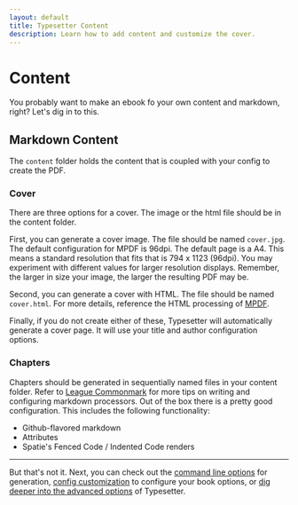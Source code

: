 ```yaml
---
layout: default
title: Typesetter Content
description: Learn how to add content and customize the cover.
---
```

# Content

You probably want to make an ebook fo your own content and markdown, right?  Let's dig in to this.

## Markdown Content

The `content` folder holds the content that is coupled with your config to create the PDF.

### Cover

There are three options for a cover.  The image or the html file should be in the content folder.

First, you can generate a cover image.  The file should be named `cover.jpg`.  The default configuration for MPDF is 96dpi.  The default page is a A4.  This means a standard resolution that fits that is 794 x 1123 (96dpi).  You may experiment with different values for larger resolution displays. Remember, the
larger in size your image, the larger the resulting PDF may be.

Second, you can generate a cover with HTML. The file should be named `cover.html`. For more details, reference the HTML processing of [MPDF](https://mpdf.github.io/).

Finally, if you do not create either of these, Typesetter will automatically generate a cover page. It will use your title and author configuration options.

### Chapters

Chapters should be generated in sequentially named files in your content folder. Refer to [League Commonmark](https://commonmark.thephpleague.com/) for
more tips on writing and configuring markdown processors. Out of the box there is a pretty good configuration. This includes the following functionality:

* Github-flavored markdown
* Attributes
* Spatie's Fenced Code / Indented Code renders

---

But that's not it. Next, you can check out the [command line options](generate-command-line-options) for generation, [config customization](config) to configure your book options, or [dig deeper into the advanced options](advanced) of Typesetter.
